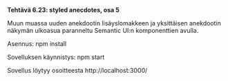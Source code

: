 **Tehtävä 6.23: styled anecdotes, osa 5**

Muun muassa uuden anekdootin lisäyslomakkeen ja yksittäisen anekdootin näkymän ulkoasua paranneltu Semantic UI:n komponenttien avulla. 

Asennus:
    npm install

Sovelluksen käynnistys:
    npm start

Sovellus löytyy osoitteesta http://localhost:3000/
